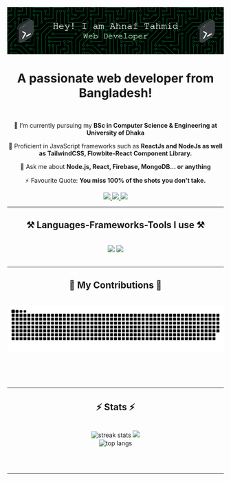 <img align="center" src="./github-header-image.png" />
<br/>

<h1 align="center">A passionate web developer from Bangladesh!</h1>

<br/>

<div align="center">
 
 🔭 I’m currently pursuing my **BSc in Computer Science & Engineering at University of Dhaka**
 
 🌱 Proficient in JavaScript frameworks such as **ReactJs and NodeJs as well as TailwindCSS, Flowbite-React Component Library.**

💬 Ask me about **Node.js, React, Firebase, MongoDB... or anything**

⚡ Favourite Quote: **You miss 100% of the shots you don't take.**

 </div>
 
<div align="center"> 
  <a href="mailto:atahmid928@gmail.com">
    <img src="https://img.shields.io/badge/Gmail-333333?style=for-the-badge&logo=gmail&logoColor=red" />
  </a>
  <a href="https://www.linkedin.com/in/ahnaftahmidhere" target="_blank">
    <img src="https://img.shields.io/badge/LinkedIn-0077B5?style=for-the-badge&logo=linkedin&logoColor=white" target="_blank" />
  </a>
  <a href="https://ahnaf-tahmid-portfolio.web.app" target="_blank">
     <img src="https://img.shields.io/badge/Portfolio-FF5722?style=for-the-badge&logo=todoist&logoColor=white" target="_blank" /> <!-- sqlite, safari, google-chrome are other good icon options -->
  </a>
</div>

 <hr/>
 
<h2 align="center">⚒️ Languages-Frameworks-Tools I use ⚒️</h2>
<br/>
<div align="center">
    <img src="https://skillicons.dev/icons?i=react,tailwind,bootstrap,html,css,vscode,github,figma,git" />
    <img src="https://skillicons.dev/icons?i=nodejs,javascript,typescript,express,firebase,mongodb,c,java,nextjs,mysql" /><br>
</div>

<br/>
<hr/>

<div align="center">
  <h2>🐍 My Contributions 🐍</h2>
  <br>
  <img alt="snake eating my contributions" src="https://raw.githubusercontent.com/tahmid-ahnaf/tahmid-ahnaf/output/github-contribution-grid-snake.svg" />
  
  <br/><br/><br/>
</div>

<hr/>

<h2 align="center">⚡ Stats ⚡</h2>
<br>
<div align=center>
  <img width=390 src="https://github-readme-streak-stats-wp8e.vercel.app/?user=tahmid-ahnaf&theme=vue-dark&hide_border=true" alt="streak stats"/>
  <img width=390 src="https://github-readme-stats-gilt-nu.vercel.app/api?username=tahmid-ahnaf&theme=vue-dark&show_icons=true&hide_border=true&count_private=true" />
  <br/>
  <img width=325 align="center" src="https://github-readme-stats-gilt-nu.vercel.app/api/top-langs/?username=tahmid-ahnaf&theme=vue-dark&show_icons=true&hide_border=true&layout=compact&hide=python" alt="top langs" />
</div>

<br/><br/>
<hr/>

<br/>
<br/>
